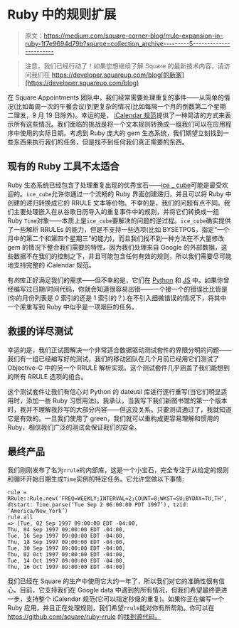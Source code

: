 # Ruby 中的规则扩展

> 原文：<https://medium.com/square-corner-blog/rrule-expansion-in-ruby-1f7e9694d79b?source=collection_archive---------5----------------------->

> 注意，我们已经行动了！如果您想继续了解 Square 的最新技术内容，请访问我们在 https://developer.squareup.com/blog[的新家](https://developer.squareup.com/blog)

在 Square Appointments 团队中，我们经常需要处理重复的事件——从简单的情况(比如每周一次的午餐会议)到更复杂的情况(比如每隔一个月的倒数第二个星期二理发，9 月 19 日除外)。幸运的是， [iCalendar 规范](https://tools.ietf.org/html/rfc5545)提供了一种简洁的方式来表示所有这些情况。我们面临的挑战是将一个文本规则转换成一组我们可以在应用程序中使用的实际日期。考虑到 Ruby 庞大的 gem 生态系统，我们期望立刻找到一些东西来执行我们的任务，但是找不到任何我们真正需要的东西。

## 现有的 Ruby 工具不太适合

Ruby 生态系统已经包含了处理重复出现的优秀宝石——[ice _ cube](https://github.com/seejohnrun/ice_cube)可能是最受欢迎的。`ice_cube`允许你通过一个流畅的 Ruby 界面创建递归，并且可以将 Ruby 中创建的递归转换成它的 RRULE 文本等价物。不幸的是，我们的问题有点不同。我们主要处理嵌入在从谷歌日历导入的重复事件中的规则，并将它们转换成一组 Ruby `Time`对象——本质上是`ice_cube`要解决的问题的逆过程。`ice_cube`确实提供了一些解析 RRULEs 的能力，但是不支持一些选项(比如 BYSETPOS，指定“一个月中的第二个和第四个星期三”的能力)，而且我们找不到一种方法在不大量修改 gem 的情况下整合我们需要的特性。因为我们处理来自 Google 的外部数据，这些数据不在我们的控制之下，并且可能包含任何有效的规则，所以我们需要尽可能地支持完整的 iCalendar 规范。

有*的*库正好满足我们的需求——但不幸的是，它们在 [Python](https://github.com/dateutil/dateutil) 和 [JS](https://github.com/jakubroztocil/rrule) 中。如果你曾经编写过日期/时间代码，你就会知道很容易出错——一个接一个的错误比比皆是(你的月份列表是 0 索引的还是 1 索引的？).在不引入细微错误的情况下，将其中一个库重写到 Ruby 中似乎是一项艰巨的任务。

## 救援的详尽测试

幸运的是，我们正试图解决一个非常适合数据驱动测试套件的界限分明的问题——我们有一组已经编写好的测试，我们的移动团队在几个月前已经用它们测试了 Objective-C 中的另一个 RRULE 解析实现。这个测试套件几乎涵盖了我们能想到的所有 RRULE 选项的组合。

这个测试套件让我们有信心对 Python 的 dateutil 库进行逐行重写(当它们明显适用时，添加一些 Ruby 习惯用法)。我承认，当我写下我们新图书馆的第一个版本时，我并不理解我抄写的大部分内容——但这没关系。只要测试通过了，我就知道它是有效的。一旦我们使用了 green，我们就可以重构成更容易理解和惯用的 Ruby，相信我们广泛的测试会保证我们的安全。

## 最终产品

我们刚刚发布了名为`rrule`的内部库，这是一个小宝石，完全专注于从给定的规则和循环开始日期生成`Time`实例的特定任务。它允许您做以下事情:

```
rule = RRule::Rule.new(‘FREQ=WEEKLY;INTERVAL=2;COUNT=8;WKST=SU;BYDAY=TU,TH’, dtstart: Time.parse(‘Tue Sep 2 06:00:00 PDT 1997’), tzid: ‘America/New_York’)
rule.all
=> [Tue, 02 Sep 1997 09:00:00 EDT -04:00,
Thu, 04 Sep 1997 09:00:00 EDT -04:00,
Tue, 16 Sep 1997 09:00:00 EDT -04:00,
Thu, 18 Sep 1997 09:00:00 EDT -04:00,
Tue, 30 Sep 1997 09:00:00 EDT -04:00,
Thu, 02 Oct 1997 09:00:00 EDT -04:00,
Tue, 14 Oct 1997 09:00:00 EDT -04:00,
Thu, 16 Oct 1997 09:00:00 EDT -04:00]
```

我们已经在 Square 的生产中使用它大约一年了，所以我们对它的准确性很有信心。目前，它支持我们在 Google data 中遇到的所有情况，但我们希望最终更进一步，支持整个 iCalendar 规范(它可以指定秒级的重复)。如果你正在编写一个 Ruby 应用，并且正在处理规则，我们希望`rrule`能对你有所帮助。你可以在 https://github.com/square/ruby-rrule 的[找到源代码。](https://github.com/square/ruby-rrule)